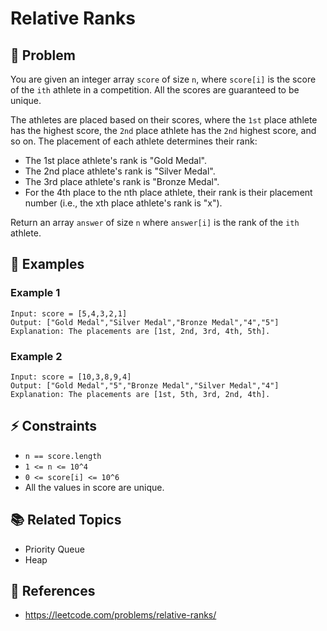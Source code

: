 # Relative Ranks

## 🚀 Problem  
You are given an integer array `score` of size `n`, where `score[i]` is the score of the `ith` athlete in a competition. All the scores are guaranteed to be unique.

The athletes are placed based on their scores, where the `1st` place athlete has the highest score, the `2nd` place athlete has the `2nd` highest score, and so on. The placement of each athlete determines their rank:
- The 1st place athlete's rank is "Gold Medal".
- The 2nd place athlete's rank is "Silver Medal".
- The 3rd place athlete's rank is "Bronze Medal".
- For the 4th place to the nth place athlete, their rank is their placement number (i.e., the xth place athlete's rank is "x").

Return an array `answer` of size `n` where `answer[i]` is the rank of the `ith` athlete.

## 📝 Examples  

### Example 1
```
Input: score = [5,4,3,2,1]
Output: ["Gold Medal","Silver Medal","Bronze Medal","4","5"]
Explanation: The placements are [1st, 2nd, 3rd, 4th, 5th].
```

### Example 2
```
Input: score = [10,3,8,9,4]
Output: ["Gold Medal","5","Bronze Medal","Silver Medal","4"]
Explanation: The placements are [1st, 5th, 3rd, 2nd, 4th].
```

## ⚡ Constraints  
- `n == score.length`
- `1 <= n <= 10^4`
- `0 <= score[i] <= 10^6`
- All the values in score are unique.

## 📚 Related Topics  
- Priority Queue
- Heap

## 🔗 References  
- https://leetcode.com/problems/relative-ranks/
